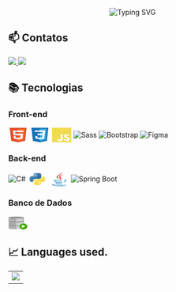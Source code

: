 <p align="center">
  <img src="https://readme-typing-svg.demolab.com?font=Fira+Code&size=30&duration=2800&pause=2000&color=F7F7F7&width=900&lines=+Ol%C3%A1%2C+Seja+bem-vindo+ao+meu+perfil!" alt="Typing SVG" />
</p>

## 📫 Contatos

<a href="mailto:leonardo.arouchejk@gmail.com" target="_blank">
  <img src="https://img.shields.io/badge/Gmail-D14836?style=for-the-badge&logo=gmail&logoColor=white">
</a>
<a href="https://www.linkedin.com/in/leonardo-arouche-a77150235" target="_blank">
  <img src="https://img.shields.io/badge/LinkedIn-0077B5?style=for-the-badge&logo=linkedin&logoColor=white">
</a>

## 📚 Tecnologias

### Front-end

<div style="display: inline_block">
  <img align="center" alt="HTML" height="30" width="40" title="HTML" src="https://raw.githubusercontent.com/devicons/devicon/master/icons/html5/html5-original.svg">
  <img align="center" alt="CSS" height="30" width="40" title="CSS" src="https://raw.githubusercontent.com/devicons/devicon/master/icons/css3/css3-original.svg">
  <img align="center" alt="JavaScript" height="30" width="40" title="JavaScript" src="https://raw.githubusercontent.com/devicons/devicon/master/icons/javascript/javascript-plain.svg">
  <img align="center" alt="Sass" height="30" width="40" title="Sass" src="https://cdn.jsdelivr.net/gh/devicons/devicon/icons/sass/sass-original.svg">
  <img align="center" alt="Bootstrap" height="30" width="40" title="Bootstrap" src="https://cdn.jsdelivr.net/gh/devicons/devicon/icons/bootstrap/bootstrap-plain.svg">
  <img align="center" alt="Figma" height="30" width="40" title="Figma" src="https://cdn.jsdelivr.net/gh/devicons/devicon/icons/figma/figma-original.svg">
</div>

### Back-end

<div style="display: inline_block">
  <img align="center" alt="C#" height="30" width="40" title="C#" src="https://cdn.jsdelivr.net/gh/devicons/devicon/icons/csharp/csharp-plain.svg">
  <img align="center" alt="Python" height="30" width="40" title="Python" src="https://raw.githubusercontent.com/devicons/devicon/master/icons/python/python-original.svg">
  <img align="center" alt="Java" height="30" width="40" title="Java" src="https://raw.githubusercontent.com/devicons/devicon/master/icons/java/java-original.svg">
  <img align="center" alt="Spring Boot" height="30" width="40" title="Spring Boot" src="https://cdn.jsdelivr.net/gh/devicons/devicon/icons/spring/spring-original.svg">
</div>

### Banco de Dados

<div style="display: inline_block">
  <img align="center" alt="MySQL" height="30" width="40" title="SQLServer" src="https://raw.githubusercontent.com/devicons/devicon/master/icons/sqldeveloper/sqldeveloper-original.svg">
</div>

## 📈 Languages ​​used.

<table align="center">
  <tr>
    <td align="center">
       <a href="https://github.com/LeoPDA" target="_blank">
        <img height="180em" src="https://github-readme-stats.vercel.app/api/top-langs/?username=LeoPDA&layout=compact&theme=dark" />
      </a>
    </td>
  </tr>
</table>
<br>
